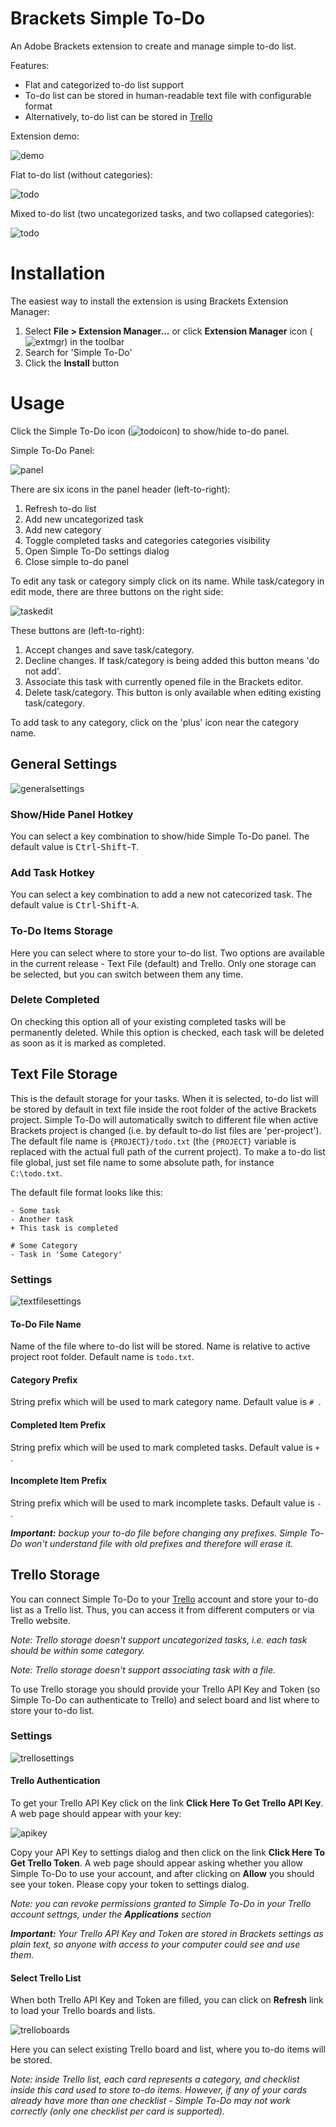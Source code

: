 # Brackets Simple To-Do
An Adobe Brackets extension to create and manage simple to-do list.

Features:

- Flat and categorized to-do list support
- To-do list can be stored in human-readable text file with configurable format
- Alternatively, to-do list can be stored in [Trello](https://trello.com)

Extension demo:

![demo](https://cloud.githubusercontent.com/assets/693072/6547078/91ac7354-c5a3-11e4-952f-74510b9925d3.gif)

Flat to-do list (without categories):

![todo](https://cloud.githubusercontent.com/assets/693072/5894887/70ab3f8c-a4dd-11e4-97d3-4544baefd2ca.png)

Mixed to-do list (two uncategorized tasks, and two collapsed categories):

![todo](https://cloud.githubusercontent.com/assets/693072/5894886/70a715e2-a4dd-11e4-9a64-0a23e0345347.png)

# Installation
The easiest way to install the extension is using Brackets Extension Manager:

1. Select **File > Extension Manager...** or click **Extension Manager** icon (![extmgr](https://cloud.githubusercontent.com/assets/693072/6320515/e696c488-baad-11e4-84e6-0febe8e6926b.png)) in the toolbar
2. Search for 'Simple To-Do'
3. Click the **Install** button

# Usage
Click the Simple To-Do icon (![todoicon](https://cloud.githubusercontent.com/assets/693072/6320564/26b94dc8-baaf-11e4-90a5-a3033f5634be.png)) to show/hide to-do panel.

Simple To-Do Panel:

![panel](https://cloud.githubusercontent.com/assets/693072/6320577/e8056bc4-baaf-11e4-8358-9147127900d9.png)

There are six icons in the panel header (left-to-right):

1. Refresh to-do list
2. Add new uncategorized task
3. Add new category
4. Toggle completed tasks and categories categories visibility
5. Open Simple To-Do settings dialog
6. Close simple to-do panel

To edit any task or category simply click on its name. While task/category in edit mode, there are three buttons on the right side:

![taskedit](https://cloud.githubusercontent.com/assets/693072/6547092/26f44180-c5a4-11e4-8a42-70f89f6eeac6.png)

These buttons are (left-to-right):

1. Accept changes and save task/category.
2. Decline changes. If task/category is being added this button means 'do not add'.
3. Associate this task with currently opened file in the Brackets editor.
4. Delete task/category. This button is only available when editing existing task/category.

To add task to any category, click on the 'plus' icon near the category name.

## General Settings
![generalsettings](https://cloud.githubusercontent.com/assets/693072/6547301/95871ffe-c5aa-11e4-8746-a34b4fe52173.png)

### Show/Hide Panel Hotkey
You can select a key combination to show/hide Simple To-Do panel. The default value is <kbd>Ctrl</kbd>-<kbd>Shift</kbd>-<kbd>T</kbd>.

### Add Task Hotkey
You can select a key combination to add a new not catecorized task. The default value is <kbd>Ctrl</kbd>-<kbd>Shift</kbd>-<kbd>A</kbd>.

### To-Do Items Storage
Here you can select where to store your to-do list. Two options are available in the current release - Text File (default) and Trello. Only one storage can be selected, but you can switch between them any time.

### Delete Completed
On checking this option all of your existing completed tasks will be permanently deleted. While this option is checked, each task will be deleted as soon as it is marked as completed.

## Text File Storage
This is the default storage for your tasks. When it is selected, to-do list will be stored by default in text file inside the root folder of the active Brackets project. Simple To-Do will automatically switch to different file when active Brackets project is changed (i.e. by default to-do list files are 'per-project'). The default file name is `{PROJECT}/todo.txt` (the `{PROJECT}` variable is replaced with the actual full path of the current project). To make a to-do list file global, just set file name to some absolute path, for instance `C:\todo.txt`.

The default file format looks like this:

```
- Some task
- Another task
+ This task is completed

# Some Category
- Task in 'Some Category'
```

### Settings
![textfilesettings](https://cloud.githubusercontent.com/assets/693072/6320777/2846c200-bab5-11e4-9a5d-c7ec20770290.png)

#### To-Do File Name
Name of the file where to-do list will be stored. Name is relative to active project root folder. Default name is `todo.txt`.

#### Category Prefix
String prefix which will be used to mark category name. Default value is `# `.

#### Completed Item Prefix
String prefix which will be used to mark completed tasks. Default value is `+ `.

#### Incomplete Item Prefix
String prefix which will be used to mark incomplete tasks. Default value is `- `.

_**Important:** backup your to-do file before changing any prefixes. Simple To-Do won't understand file with old prefixes and therefore will erase it._

## Trello Storage
You can connect Simple To-Do to your [Trello](https://trello.com) account and store your to-do list as a Trello list. Thus, you can access it from different computers or via Trello website.

_Note: Trello storage doesn't support uncategorized tasks, i.e. each task should be within some category._

_Note: Trello storage doesn't support associating task with a file._

To use Trello storage you should provide your Trello API Key and Token (so Simple To-Do can authenticate to Trello) and select board and list where to store your to-do list.

### Settings
![trellosettings](https://cloud.githubusercontent.com/assets/693072/6321015/c33a0ba8-babc-11e4-9eb7-33215fd74e04.png)

#### Trello Authentication
To get your Trello API Key click on the link **Click Here To Get Trello API Key**. A web page should appear with your key:

![apikey](https://cloud.githubusercontent.com/assets/693072/6321040/acc47b64-babd-11e4-9cc3-d0103534cb66.png)

Copy your API Key to settings dialog and then click on the link **Click Here To Get Trello Token**. A web page should appear asking whether you allow Simple To-Do to use your account, and after clicking on **Allow** you should see your token. Please copy your token to settings dialog.

_Note: you can revoke permissions granted to Simple To-Do in your Trello account settngs, under the **Applications** section_

_**Important:** Your Trello API Key and Token are stored in Brackets settings as plain text, so anyone with access to your computer could see and use them._

#### Select Trello List
When both Trello API Key and Token are filled, you can click on **Refresh** link to load your Trello boards and lists.

![trelloboards](https://cloud.githubusercontent.com/assets/693072/6321097/b1a5886a-babf-11e4-8459-c0f442da97ae.png)

Here you can select existing Trello board and list, where you to-do items will be stored.

_Note: inside Trello list, each card represents a category, and checklist inside this card used to store to-do items. However, if any of your cards already have more than one checklist - Simple To-Do may not work correctly (only one checklist per card is supported)._


